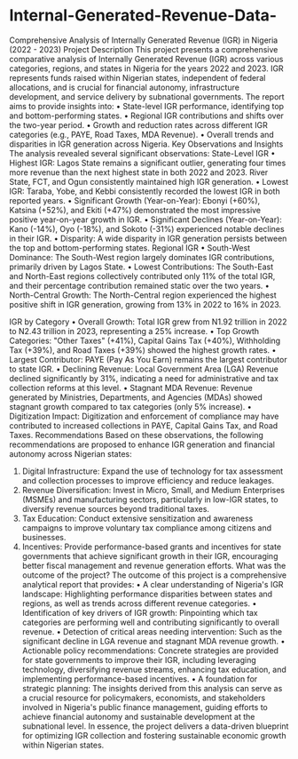 # Internal-Generated-Revenue-Data-
Comprehensive Analysis of Internally Generated Revenue (IGR) in Nigeria (2022 - 2023)
Project Description
This project presents a comprehensive comparative analysis of Internally Generated Revenue (IGR) across various categories, regions, and states in Nigeria for the years 2022 and 2023. IGR represents funds raised within Nigerian states, independent of federal allocations, and is crucial for financial autonomy, infrastructure development, and service delivery by subnational governments.
The report aims to provide insights into:
•	State-level IGR performance, identifying top and bottom-performing states.
•	Regional IGR contributions and shifts over the two-year period.
•	Growth and reduction rates across different IGR categories (e.g., PAYE, Road Taxes, MDA Revenue).
•	Overall trends and disparities in IGR generation across Nigeria.
Key Observations and Insights
The analysis revealed several significant observations:
State-Level IGR
•	Highest IGR: Lagos State remains a significant outlier, generating four times more revenue than the next highest state in both 2022 and 2023. River State, FCT, and Ogun consistently maintained high IGR generation.
•	Lowest IGR: Taraba, Yobe, and Kebbi consistently recorded the lowest IGR in both reported years.
•	Significant Growth (Year-on-Year): Ebonyi (+60%), Katsina (+52%), and Ekiti (+47%) demonstrated the most impressive positive year-on-year growth in IGR.
•	Significant Declines (Year-on-Year): Kano (-14%), Oyo (-18%), and Sokoto (-31%) experienced notable declines in their IGR.
•	Disparity: A wide disparity in IGR generation persists between the top and bottom-performing states.
Regional IGR
•	South-West Dominance: The South-West region largely dominates IGR contributions, primarily driven by Lagos State.
•	Lowest Contributions: The South-East and North-East regions collectively contributed only 11% of the total IGR, and their percentage contribution remained static over the two years.
•	North-Central Growth: The North-Central region experienced the highest positive shift in IGR generation, growing from 13% in 2022 to 16% in 2023.

IGR by Category
•	Overall Growth: Total IGR grew from N1.92 trillion in 2022 to N2.43 trillion in 2023, representing a 25% increase.
•	Top Growth Categories: "Other Taxes" (+41%), Capital Gains Tax (+40%), Withholding Tax (+39%), and Road Taxes (+39%) showed the highest growth rates.
•	Largest Contributor: PAYE (Pay As You Earn) remains the largest contributor to state IGR.
•	Declining Revenue: Local Government Area (LGA) Revenue declined significantly by 31%, indicating a need for administrative and tax collection reforms at this level.
•	Stagnant MDA Revenue: Revenue generated by Ministries, Departments, and Agencies (MDAs) showed stagnant growth compared to tax categories (only 5% increase).
•	Digitization Impact: Digitization and enforcement of compliance may have contributed to increased collections in PAYE, Capital Gains Tax, and Road Taxes.
Recommendations
Based on these observations, the following recommendations are proposed to enhance IGR generation and financial autonomy across Nigerian states:
1.	Digital Infrastructure: Expand the use of technology for tax assessment and collection processes to improve efficiency and reduce leakages.
2.	Revenue Diversification: Invest in Micro, Small, and Medium Enterprises (MSMEs) and manufacturing sectors, particularly in low-IGR states, to diversify revenue sources beyond traditional taxes.
3.	Tax Education: Conduct extensive sensitization and awareness campaigns to improve voluntary tax compliance among citizens and businesses.
4.	Incentives: Provide performance-based grants and incentives for state governments that achieve significant growth in their IGR, encouraging better fiscal management and revenue generation efforts.
What was the outcome of the project?
The outcome of this project is a comprehensive analytical report that provides:
•	A clear understanding of Nigeria's IGR landscape: Highlighting performance disparities between states and regions, as well as trends across different revenue categories.
•	Identification of key drivers of IGR growth: Pinpointing which tax categories are performing well and contributing significantly to overall revenue.
•	Detection of critical areas needing intervention: Such as the significant decline in LGA revenue and stagnant MDA revenue growth.
•	Actionable policy recommendations: Concrete strategies are provided for state governments to improve their IGR, including leveraging technology, diversifying revenue streams, enhancing tax education, and implementing performance-based incentives.
•	A foundation for strategic planning: The insights derived from this analysis can serve as a crucial resource for policymakers, economists, and stakeholders involved in Nigeria's public finance management, guiding efforts to achieve financial autonomy and sustainable development at the subnational level.
In essence, the project delivers a data-driven blueprint for optimizing IGR collection and fostering sustainable economic growth within Nigerian states.


